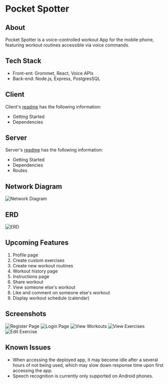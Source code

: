 # Pocket Spotter

## About

Pocket Spotter is a voice-controlled workout App for the mobile phone, featuring workout routines accessible via voice commands.

## Tech Stack

  - Front-ent: Grommet, React, Voice APIs
  - Back-end: Node.js, Express, PostgresSQL

## Client

  Client's [readme](/client) has the following information:
  - Getting Started
  - Dependencies

## Server

  Server's [readme](/server) has the following information:
  - Getting Started
  - Dependencies
  - Routes

## Network Diagram

![Network Diagram](./resources/network_diagram.png)

## ERD

![ERD](./resources/database_UML.png)

## Upcoming Features

1. Profile page
2. Create custom exercises
3. Create new workout routines
4. Workout history page
5. Instructions page
6. Share workout
7. View someone else's workout
8. Like and comment on someone else's workout
9. Display workout schedule (calendar)

## Screenshots

![Register Page](./resources/Register.png)
![Login Page](./resources/Login.png)
![View Workouts](./resources/ViewWorkouts.png)
![View Exercises](./resources/ViewExercises.png)
![Edit Exercise](./resources/EditExercise.png)

## Known Issues

- When accessing the deployed app, it may become idle after a several hours of not being used, which may slow down response time upon first accessing the app.
- Speech recognition is currently only supported on Android phones.
